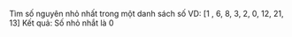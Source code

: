 Tìm số nguyên nhỏ nhất trong một danh sách số
VD:
[1 , 6, 8, 3, 2, 0, 12, 21, 13]
Kết quả: Số nhỏ nhắt là 0